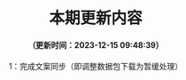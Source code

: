 <div align="center">
  
  # 本期更新内容
  #### （更新时间：2023-12-15 09:48:39）

1：完成文案同步（即调整数据包下载为暂缓处理）

</div>
